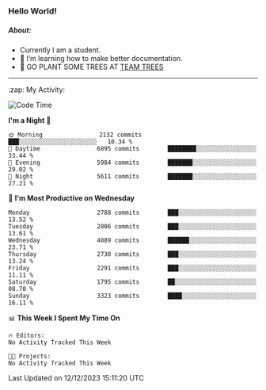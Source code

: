 ### Hello World!

##### About:
- Currently I am a student.
- 🌱 I’m learning how to make better documentation.
- 🌱 GO PLANT SOME TREES AT [TEAM TREES](https://teamtrees.org/)

---
  <summary>:zap: My Activity:</summary>
  
<!--START_SECTION:waka-->
![Code Time](http://img.shields.io/badge/Code%20Time-1%2C267%20hrs%2047%20mins-blue)

**I'm a Night 🦉** 

```text
🌞 Morning                2132 commits        ███░░░░░░░░░░░░░░░░░░░░░░   10.34 % 
🌆 Daytime                6895 commits        ████████░░░░░░░░░░░░░░░░░   33.44 % 
🌃 Evening                5984 commits        ███████░░░░░░░░░░░░░░░░░░   29.02 % 
🌙 Night                  5611 commits        ███████░░░░░░░░░░░░░░░░░░   27.21 % 
```
📅 **I'm Most Productive on Wednesday** 

```text
Monday                   2788 commits        ███░░░░░░░░░░░░░░░░░░░░░░   13.52 % 
Tuesday                  2806 commits        ███░░░░░░░░░░░░░░░░░░░░░░   13.61 % 
Wednesday                4889 commits        ██████░░░░░░░░░░░░░░░░░░░   23.71 % 
Thursday                 2730 commits        ███░░░░░░░░░░░░░░░░░░░░░░   13.24 % 
Friday                   2291 commits        ███░░░░░░░░░░░░░░░░░░░░░░   11.11 % 
Saturday                 1795 commits        ██░░░░░░░░░░░░░░░░░░░░░░░   08.70 % 
Sunday                   3323 commits        ████░░░░░░░░░░░░░░░░░░░░░   16.11 % 
```


📊 **This Week I Spent My Time On** 

```text
🔥 Editors: 
No Activity Tracked This Week

🐱‍💻 Projects: 
No Activity Tracked This Week
```


 Last Updated on 12/12/2023 15:11:20 UTC
<!--END_SECTION:waka-->
